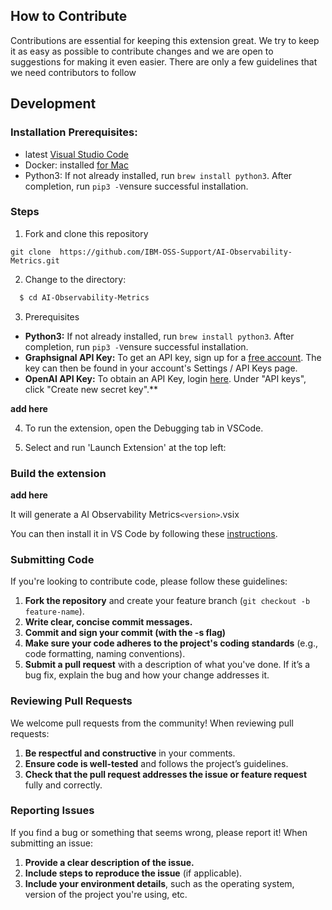 
## How to Contribute

Contributions are essential for keeping this extension great. We try to keep it as easy as possible to contribute changes and we are open to suggestions for making it even easier. There are only a few guidelines that we need contributors to follow

## Development

### Installation Prerequisites:

  * latest [Visual Studio Code](https://code.visualstudio.com/)
  * Docker:  installed [for Mac](https://docs.docker.com/desktop/install/mac-install/)
  * Python3: If not already installed, run `brew install python3`. After completion, run `pip3 -V`ensure successful installation.

  ### Steps
1. Fork and clone this repository
```
git clone  https://github.com/IBM-OSS-Support/AI-Observability-Metrics.git
```

2. Change to the directory:
```bash
  $ cd AI-Observability-Metrics
```
3. Prerequisites

- **Python3:** If not already installed, run `brew install python3`. After completion, run `pip3 -V`ensure successful installation.
- **Graphsignal API Key:** To get an API key, sign up for a [free account](graphsignal.com]). The key can then be found in your account's Settings / API Keys page.
- **OpenAI API Key:** To obtain an API Key, login [here](https://platform.openai.com/account/api-keys). Under "API keys", click "Create new secret key".**

**add here**

4. To run the extension, open the Debugging tab in VSCode.

5. Select and run 'Launch Extension' at the top left:

### Build the extension

**add here**

It will generate a AI Observability Metrics`<version>`.vsix

You can then install it in VS Code by following these [instructions](https://code.visualstudio.com/docs/editor/extension-marketplace#_install-from-a-vsix).

### Submitting Code

If you're looking to contribute code, please follow these guidelines:

1. **Fork the repository** and create your feature branch (`git checkout -b feature-name`).
2. **Write clear, concise commit messages.**
3. **Commit and sign your commit (with the -s flag)**
4. **Make sure your code adheres to the project's coding standards** (e.g., code formatting, naming conventions).
5. **Submit a pull request** with a description of what you've done. If it’s a bug fix, explain the bug and how your change addresses it.

### Reviewing Pull Requests

We welcome pull requests from the community! When reviewing pull requests:

1. **Be respectful and constructive** in your comments.
2. **Ensure code is well-tested** and follows the project’s guidelines.
3. **Check that the pull request addresses the issue or feature request** fully and correctly.

### Reporting Issues

If you find a bug or something that seems wrong, please report it! When submitting an issue:

1. **Provide a clear description of the issue.**
2. **Include steps to reproduce the issue** (if applicable).
3. **Include your environment details**, such as the operating system, version of the project you're using, etc.



